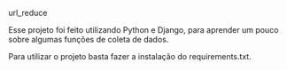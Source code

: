 url_reduce

Esse projeto foi feito utilizando Python e Django, para aprender um pouco sobre algumas funções de coleta de dados.

Para utilizar o projeto basta fazer a instalação do requirements.txt.